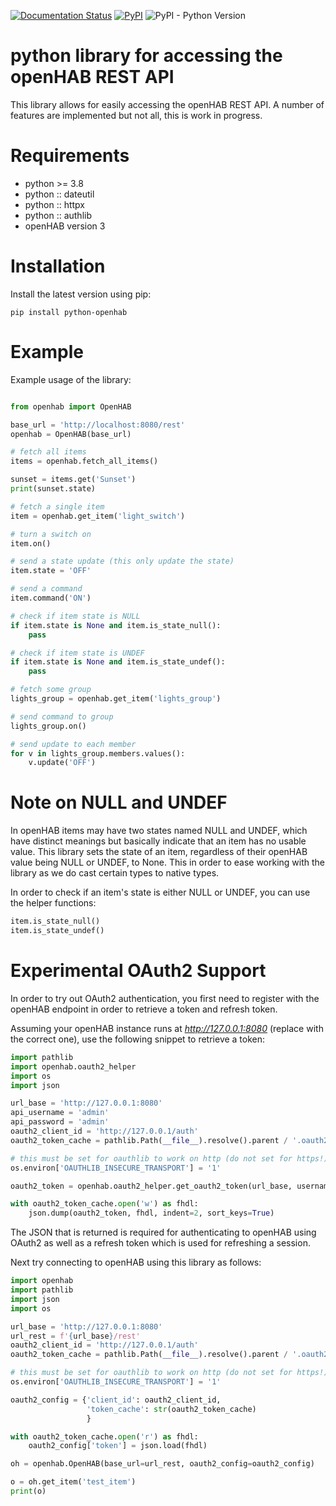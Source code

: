 [![Documentation Status](https://readthedocs.org/projects/python-openhab/badge/?version=latest)](http://python-openhab.readthedocs.io/en/latest/?badge=latest)
[![PyPI](https://img.shields.io/pypi/v/python-openhab)](https://pypi.org/project/python-openhab/)
![PyPI - Python Version](https://img.shields.io/pypi/pyversions/python-openhab)

# python library for accessing the openHAB REST API

This library allows for easily accessing the openHAB REST API. A number of features are implemented but not all, this is
work in progress.

# Requirements

- python >= 3.8
- python :: dateutil
- python :: httpx
- python :: authlib
- openHAB version 3

# Installation

Install the latest version using pip:

```shell
pip install python-openhab
```

# Example

Example usage of the library:

```python

from openhab import OpenHAB

base_url = 'http://localhost:8080/rest'
openhab = OpenHAB(base_url)

# fetch all items
items = openhab.fetch_all_items()

sunset = items.get('Sunset')
print(sunset.state)

# fetch a single item
item = openhab.get_item('light_switch')

# turn a switch on
item.on()

# send a state update (this only update the state)
item.state = 'OFF'

# send a command
item.command('ON')

# check if item state is NULL
if item.state is None and item.is_state_null():
    pass

# check if item state is UNDEF
if item.state is None and item.is_state_undef():
    pass

# fetch some group
lights_group = openhab.get_item('lights_group')

# send command to group
lights_group.on()

# send update to each member
for v in lights_group.members.values():
    v.update('OFF')
```

# Note on NULL and UNDEF

In openHAB items may have two states named NULL and UNDEF, which have distinct meanings but basically indicate that an
item has no usable value. This library sets the state of an item, regardless of their openHAB value being NULL or UNDEF,
to None. This in order to ease working with the library as we do cast certain types to native types.

In order to check if an item's state is either NULL or UNDEF, you can use the helper functions:

```python
item.is_state_null()
item.is_state_undef()
```

# Experimental OAuth2 Support

In order to try out OAuth2 authentication, you first need to register with the openHAB endpoint in order to retrieve a
token and refresh token.

Assuming your openHAB instance runs at *http://127.0.0.1:8080* (replace with the correct one), use the following snippet
to retrieve a token:

```python
import pathlib
import openhab.oauth2_helper
import os
import json

url_base = 'http://127.0.0.1:8080'
api_username = 'admin'
api_password = 'admin'
oauth2_client_id = 'http://127.0.0.1/auth'
oauth2_token_cache = pathlib.Path(__file__).resolve().parent / '.oauth2_token_test'

# this must be set for oauthlib to work on http (do not set for https!)
os.environ['OAUTHLIB_INSECURE_TRANSPORT'] = '1'

oauth2_token = openhab.oauth2_helper.get_oauth2_token(url_base, username=api_username, password=api_password)

with oauth2_token_cache.open('w') as fhdl:
    json.dump(oauth2_token, fhdl, indent=2, sort_keys=True)
```

The JSON that is returned is required for authenticating to openHAB using OAuth2 as well as a refresh token which is
used for refreshing a session.

Next try connecting to openHAB using this library as follows:

```python
import openhab
import pathlib
import json
import os

url_base = 'http://127.0.0.1:8080'
url_rest = f'{url_base}/rest'
oauth2_client_id = 'http://127.0.0.1/auth'
oauth2_token_cache = pathlib.Path(__file__).resolve().parent / '.oauth2_token_test'

# this must be set for oauthlib to work on http (do not set for https!)
os.environ['OAUTHLIB_INSECURE_TRANSPORT'] = '1'

oauth2_config = {'client_id': oauth2_client_id,
                 'token_cache': str(oauth2_token_cache)
                 }

with oauth2_token_cache.open('r') as fhdl:
    oauth2_config['token'] = json.load(fhdl)

oh = openhab.OpenHAB(base_url=url_rest, oauth2_config=oauth2_config)

o = oh.get_item('test_item')
print(o)
```
